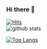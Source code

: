### Hi there 👋

[![Hits](https://hits.seeyoufarm.com/api/count/incr/badge.svg?url=https%3A%2F%2Fgithub.com%2Fseungtaek94&count_bg=%2379C83D&title_bg=%23555555&icon=&icon_color=%23E7E7E7&title=hits&edge_flat=false)](https://hits.seeyoufarm.com)                    
![github stats](https://github-readme-stats.vercel.app/api?username=seungtaek94&show_icons=true&count_private=true&theme=dracula)

[![Top Langs](https://github-readme-stats.vercel.app/api/top-langs/?username=seungtaek94&layout=compact&hide=SCSS,html)](https://github.com/anuraghazra/github-readme-stats)

<!--
**seungtaek94/seungtaek94** is a ✨ _special_ ✨ repository because its `README.md` (this file) appears on your GitHub profile.

Here are some ideas to get you started:

- 🔭 I’m currently working on ...
- 🌱 I’m currently learning ...
- 👯 I’m looking to collaborate on ...
- 🤔 I’m looking for help with ...
- 💬 Ask me about ...
- 📫 How to reach me: ...
- 😄 Pronouns: ...
- ⚡ Fun fact: ...
-->
